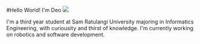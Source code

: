 #Hello World! I'm Deo
<a href="https://linkedin.com/in/solideodajoh"><img src="https://img.shields.io/badge/-LinkedIn-0072b1?&style=for-the-badge&logo=linkedin&logoColor=white" /></a>

I'm a third year student at Sam Ratulangi University majoring in Informatics Engineering, with curiousity and thirst of knowledge. I'm currently working on robotics and software development.


